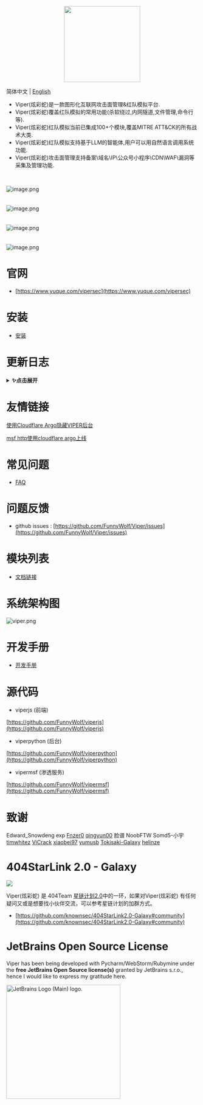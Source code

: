 <p align="center">
   <img width="200" src="https://cdn.nlark.com/yuque/0/2020/svg/159259/1590851265515-f865560b-ba50-4ca3-b2f6-5e8db3268da1.svg#align=left&display=inline&height=200&margin=%5Bobject%20Object%5D&name=logo.svg&originHeight=200&originWidth=200&size=1378&status=done&style=none&width=200">
</p>

简体中文 | [English](./README_EN.md)

- Viper(炫彩蛇)是一款图形化互联网攻击面管理&红队模拟平台.
- Viper(炫彩蛇)覆盖红队模拟的常用功能(杀软绕过,内网隧道,文件管理,命令行等).
- Viper(炫彩蛇)红队模拟当前已集成100+个模块,覆盖MITRE ATT&CK的所有战术大类.
- Viper(炫彩蛇)红队模拟支持基于LLM的智能体,用户可以用自然语言调用系统功能.
- Viper(炫彩蛇)攻击面管理支持备案\域名\IP\公众号小程序\CDN\WAF\漏洞等采集及管理功能.
<br>

![image.png](https://cdn.nlark.com/yuque/0/2021/png/159259/1631687579184-a2603220-9009-4240-9709-76b503fe8174.png?x-oss-process=image%2Fresize%2Cw_1504%2Climit_0)
<br>
<br>
<br>
![image.png](https://cdn.nlark.com/yuque/0/2021/png/159259/1628573079014-871d0573-ef2a-4267-974b-1026d6ed2466.png?x-oss-process=image%2Fresize%2Cw_1504%2Climit_0)
<br>
<br>
<br>
![image.png](https://cdn.nlark.com/yuque/0/2020/png/159259/1609217703998-8bebe969-7a26-4f75-b2cb-6dca34a39951.png#align=left&display=inline&height=511&margin=%5Bobject%20Object%5D&name=image.png&originHeight=1022&originWidth=2028&size=191127&status=done&style=none&width=1014)
<br>
<br>
<br>
![image.png](https://cdn.nlark.com/yuque/0/2024/png/159259/1725593479768-b315a2a1-596d-4407-84a9-d643751c7520.png?x-oss-process=image%2Fformat%2Cwebp)
<br>

# 官网

- [https://www.yuque.com/vipersec](https://www.yuque.com/vipersec)

# 安装

- [安装](https://www.yuque.com/vipersec/help/olg1ua)

# 更新日志

<details>
<summary><b>✨点击展开</b></summary>

## v2.3.4 2024-09-04-16-59-30
### 新功能
- 新增`多用户`功能,支持多人协作

### 优化
- `智能助手`支持Markdown格式输出及展示


## v2.3.3 2024-08-21-11-24-51

### 优化
- 更新部分智能体prompt
- `邮件生成/发送智能体`,可以添加及发送附件
- 使用langgraph重构所有智能体
- 自动清理ToolCall及Tool Message已减少Token使用

### Bugfix
- fix https://github.com/FunnyWolf/Viper/issues/225

## v2.3.2 2024-08-05-15-27-29

### 新功能

- 新增`SMTP配置`,用于发送邮件
- `数据分析多角色智能体`支持session\handler相关信息查询分析
- `数据分析多角色智能体`支持meterpreter相关操作(摄像头/截屏/键盘记录/查看文件)
- 新增`邮件生成/发送智能体`,可以根据用户简单描述生成完整的邮件并发送

### 优化

- 部分按钮UI调整
- `OpenAI`新增`gpt-4o-mini`模型
- `渗透服务`状态检查新增心跳功能检测
- `互联网攻击面管理`的worker代码合并到主分支

### Bugfix

- fix 部分界面抖动问题

## v2.3.1 2024-07-08-16-03-05

### 新功能

- 新增`V-GPT`,AI驱动的攻击型智能体框架
- 新增`数据分析智能体` `数据分析多角色智能体`模块
- 新增`OpenAI`集成

### 优化

- 调整`平台设置`部分UI

### Bugfix

- fix https://github.com/FunnyWolf/Viper/issues/217
- fix https://github.com/FunnyWolf/Viper/issues/218

## v2.3.0 2024-05-08-17-00-11

### 优化

- 调整`互联网攻击面`整体架构
- 优化`网络资产`搜索功能
- 优化`互联网攻击面`数据存储效率
- 适配Quake新API接口

### Bugfix

- fix 模块无法使用新建立的监听问题
- fix 无法使用`反溯源`
- fix 主机性能不足时新建监听超时问题

## v2.2.1 2024-04-21-13-52-18

### 新功能

- 新增`通用配置`界面,可以配置`网络搜索引擎`,`wafw00f`相关配置

### 优化

- `服务状态`新增wafw00f检查
- 未登录时访问导航页自动跳转
- nuclei支持设置漏洞级别及并发数
- 更新360 Quake接口
- 优化wafw00f性能(gevent)
- 优化模块报错时前端错误提示
- 解释器更新到python3.12及pip依赖包更新到最新版本
- 合并metasploit-framework 6.4.6版本

### Bugfix

- fix https://github.com/FunnyWolf/Viper/issues/207
- fix 低概率生成C代码时出现编码错误

## v2.1 2024-03-29-16-01-04

### 新功能

- 新增`通用配置`界面,可以配置`网络搜索引擎`,`wafw00f`相关配置

### 优化

- 优化`wafw00f`和`nuclei`的相关接口及模块代码

### Bugfix

- fix `自动化信息收集(通过公司名称)`结果不全问题

## v2.0 2024-03-25-14-54-27

### 新功能

- `互联网攻击面管理`正式上线

### 优化

- `360 Quake`支持多账号自动切换
- 优化`网络资产`搜索性能
- 前端升级Ant Design V5版本
- 新增导航页面
- 优化`创建监听`和`端口转发`时端口已被占用时提示

### Bugfix

- fix https://github.com/FunnyWolf/Viper/issues/195
- fix https://github.com/FunnyWolf/Viper/issues/194
- fix https://github.com/FunnyWolf/Viper/issues/193
- fix https://github.com/FunnyWolf/Viper/issues/192
- fix https://github.com/FunnyWolf/Viper/issues/200

## 2024-02-01-15-37-38

### 新功能

- 新增互联网攻击面管理功能(Beta)

## 2023-12-07-13-44-18

### 优化

- 每个Session连接请求会展示地理位置信息
- 合并metasploit-framework 6.3.46版本

### Bugfix

- Fix https://github.com/FunnyWolf/Viper/issues/191

## 2023-12-03-13-44-27

### Bugfix

- Fix https://github.com/FunnyWolf/Viper/issues/188
- Fix https://github.com/FunnyWolf/Viper/issues/187
- Fix https://github.com/FunnyWolf/Viper/issues/186

## 2023-11-25-18-48-35

### Bugfix

- Fix https://github.com/FunnyWolf/Viper/issues/129 渗透服务连接失败,请检查MSFRPC状态 问题
- Fix https://github.com/FunnyWolf/Viper/issues/178 安装完成后访问Web页面时报502错误

## 2023-09-24-20-18-56

### 新功能

- `自动编排`新增`Session定时任务`功能
- 新增`TCPLOG服务器`模块 (作者[xizyy](https://github.com/xizyy))
- 新增`Last日志删除`模块 (作者[xizyy](https://github.com/xizyy))

### 优化

- 前端界面支持OSX的Payload和Handler生成
- Session展示区域支持伸缩(点击右侧按钮扩大缩小)
- 合并metasploit-framework 6.3.35版本

### Bugfix

- fix 监听`通信通道`选择Session后不显示问题
- fix https://github.com/FunnyWolf/Viper/issues/177 `内存执行C#可执行文件`模块报错问题

## 2023-09-14-19-59-43

### 优化

- 清理不必要的日志打印
- 合并metasploit-framework 6.3.34版本
- 增加后台服务监控日志
- 渗透服务使用多线程模式,解决Session操作执行超时导致其他任务无法进行

### Bugfix

- fix Python Meterpreter断线后无法重连问题
  fix https://github.com/FunnyWolf/Viper/issues/145

## 20230831

### 优化

- 清除不需要的日志,提高系统运行速度
- 优化docker logs日志,存储到日志目录便于问题定位
- docker healthcheck当前检查所有后台服务

### Bugfix

- fix https://github.com/FunnyWolf/Viper/issues/117
- fix https://github.com/FunnyWolf/Viper/issues/145

## 20230827

### 优化

- 反溯源脚本nobody.sh可以快速使用初始nginx配置
- 合并metasploit-framework 6.3.32版本
- Viper后续使用构建时间作为版本号

### Bugfix

- fix https://github.com/FunnyWolf/Viper/issues/155
- fix https://github.com/FunnyWolf/Viper/issues/163
- fix https://github.com/FunnyWolf/Viper/issues/161

## v1.6.4 20230821

### 新功能

- 新增`判断Session是否运行在容器中`模块

### 优化

- session通过鼠标提示展示英文的地理位置信息
- Viper通过CI自动更新Geolite数据库
- Viper当前通过CI自动构建
- 优化模块运行部分前端提示信息
- 优化viperpython日志格式
- 提高`运行信息`执行速度
- 渗透服务异常时日志更详细说明异常类型
- 合并metasploit-framework 6.3.31版本

### Bugfix

- Fix https://github.com/FunnyWolf/Viper/issues/155 Session心跳显示999,msfrpc状态正常,界面显示渗透服务心跳异常
- Fix https://github.com/FunnyWolf/Viper/issues/150 session下载文件时会偶发性的下载了1m中断
- Fix https://github.com/FunnyWolf/Viper/issues/156 已经上线的session界面未显示
- Fix https://github.com/FunnyWolf/Viper/issues/153 日志逻辑问题

## v1.6.3 20230812

### 优化

- 调整vipermsf及viperpython日志级别及格式,便于定位问题
- 关闭vipermsf的cpulimit
- 新增vipermsf心跳异常提示
- 更新沙箱IP列表,参考项目: https://github.com/0x727/CloudSandbox
- 优化网络拓扑动态效果
- 合并metasploit-framework 6.3.30版本

### Bugfix

- Fix https://github.com/FunnyWolf/Viper/issues/150 session下载文件时会偶发性的下载了1m中断
- Fix https://github.com/FunnyWolf/Viper/issues/145 thin的pid文件未清除导致重启msf后台服务无法启动

## v1.6.3 20230812

### 优化

- 调整vipermsf及viperpython日志级别及格式,便于定位问题
- 关闭vipermsf的cpulimit
- 新增vipermsf心跳异常提示
- 更新沙箱IP列表,参考项目: https://github.com/0x727/CloudSandbox
- 优化网络拓扑动态效果
- 合并metasploit-framework 6.3.30版本

### Bugfix

- Fix https://github.com/FunnyWolf/Viper/issues/150 session下载文件时会偶发性的下载了1m中断
- Fix https://github.com/FunnyWolf/Viper/issues/145 thin的pid文件未清除导致重启msf后台服务无法启动

## v1.6.2 20230802

### 优化

- 优化Session Timeout默认值,断线可自动切换传输协议
- reverse_http监听不再返回404页面,直接关闭连接
- 优化`网络拓扑`,根据载荷类型确认方向并动态显示当前存活的连接
- 合并metasploit-framework 6.3.28版本

### Bugfix

- Socks5代理在存在连接时无法正确关闭问题

## v1.6.1 20230709

### 优化

- 合并metasploit-framework 6.3.25版本

### Bugfix

- 修复NAT网络Linux主机(各大云厂商VPS)IP显示为::1问题
- 修复NAT网络Linux主机(各大云厂商VPS)上线生成多个主机问题

## v1.6.0 20230701

### 优化

- 优化反溯源方案 [文档链接](https://www.yuque.com/vipersec/help/ilwe2iprztf9hlqv)
- 优化`内存执行C#可执行文件(Bypass)`模块
- `关于VIPER`中可以快捷查看最新版本
- 合并metasploit-framework 6.3.24版本

## v1.5.30 20230617

### 新功能

- Viper所有功能都可通过右下角链接跳转到对应文档

### 优化

- `监听防火墙`前端UI优化
- `只显示Session`功能可在主页面使用
- 合并metasploit-framework 6.3.22版本

### Bugfix

- 修复python类型payload断线后无法重连及无法清理历史网络连接问题

## v1.5.29 20230522

### 优化

- 端口转发记录新增连接提示
- 模块运行结果记录运行模块的sessionid
- 适配reverse_tcp_ssl类型payload
- 合并metasploit-framework 6.3.18版本

### Bugfix

- 修复sock4a/socks5代理无法使用问题
- 修复session长时间运行导致内存占用过高问题

## v1.5.28 20230506

### 新功能

- 新增`只显示Session`功能(首页和网络拓扑更简洁)
- 面向互联网的handler被扫描(网络测绘)时会在Notice提示

### 优化

- 合并metasploit-framework 6.3.16版本

### Bugfix

- 修复无法修改包含中文内容的文件问题
- 修复`文件管理`无法上传文件问题

## v1.5.27 20230429

### 新功能

- 新增`基础LoaderShellcode分离免杀(Linux)`模块
- Viper支持安装历史版本(最早支持1.5.26)

### 优化

- 合并metasploit-framework 6.3.15版本

### Bugfix

- 修复Python类型payload无法上线问题
- 修复`命令终端`输出中文报错问题(提示执行超时)
- 修复Session`通信信道`功能无法使用问题

## v1.5.26 20230205

### 优化

- 合并metasploit-framework 6.3.2版本 (更新多个域渗透模块)

### Bugfix

- 修复 https://github.com/FunnyWolf/Viper/issues/93
- 修复 https://github.com/FunnyWolf/Viper/issues/120

## v1.5.25 20221016

### 优化

- 合并metasploit-framework 6.2.23版本
- 新增BOF支持

## v1.5.24 20220911

### 新功能

- 新增`UI提示框获取用户输入的密码`模块

### 优化

- mitmproxy开放公网访问,添加http代理认证
- msfrpc web组件由puma替换为thin,减少cpu占用
- msfrpc默认开启cpulimit 50%
- msfrpc使用OJ为默认json组件,替换yajl(yajl历史出现过多个dos漏洞)
- 更新Django 4.0
- 合并metasploit-framework 6.2.18版本

## v1.5.23 20220807

### 优化

- 合并metasploit-framework 6.2.12版本

### Bugfix

- 修复yajl-ruby bug导致的`渗透服务`无响应问题/msf cpu占用100%问题/内存占用过高问题
- [yajl-ruby commit](https://github.com/brianmario/yajl-ruby/commit/e8de283a6d64f0902740fd09e858fc3d7d803161)

## v1.5.22 20220614

### 优化

- 优化viperpython与vipermsf定时心跳逻辑,解决渗透服务无响应问题
- 合并metasploit-framework 6.2.3版本

## v1.5.21 20220521

### 优化

- 更新`内网代理`提示
- 优化`被动扫描`模块加载逻辑,提高性能
- 合并metasploit-framework 6.1.44版本

### Bugfix

- `FOFA`报错问题[issues](https://github.com/FunnyWolf/Viper/issues/87)

## v1.5.20 20220409

### 新功能

- 新增`分卷压缩目录/文件(7z)`模块

### 优化

- 合并metasploit-framework 6.1.38版本

## v1.5.19 20220328

### 优化

- Session文件管理增加缓存,优化首次打开速度
- 合并metasploit-framework 6.1.36版本

### Bugfix

- 修复无法使用migrate命令问题
- 修复无法创建虚拟监听问题
- 修复`Windows UAC绕过`运行报错问题

## v1.5.18 20220311

### 优化

- Viper重启后不再自动加载历史监听,而是生成对应的虚拟监听并加入`备份`标签,便于用户手动恢复
- 调用jemalloc编译ruby解释器,优化MSF内存占用
- 合并metasploit-framework 6.1.34版本

### Bugfix

- 修复reverse_https监听关闭后端口占用问题
- to_handler生成的监听当前在WEBUI正确显示

## v1.5.17 20220305

### 新功能

- 支持在UI界面中使用Android类型`监听载荷`

### 优化

- 合并metasploit-framework 6.1.33版本

### Bugfix

- 修复MSFRPC生成大量127.0.0.1网络链接问题
- 修复Docker Health Check导致生成大量TIME_WAIT链接问题

## v1.5.16 20220226

### 优化

- 优化部分UI,适配Macox
- 合并metasploit-framework 6.1.32版本

### Bugfix

- 修复`伪造成Word文档的exe文件`某些情境下无法清理exe问题
- 修复Python,Java,Android类型Payload无法上线问题

## v1.5.15 20220213

### 优化

- 优化部分UI布局
- 删除Session增加二次确认
- `通信通道`适配大部分Payload
- 合并metasploit-framework 6.1.30版本

### Bugfix

- 修复`手机摄像头拍照` MIUI崩溃问题

## v1.5.14 20220206

### 新功能

- 新增三个Android教学演示模块(获取目标手机短信/通话记录/通讯录)(手机摄像头拍照)(手机录制音频)
- 新增`通信通道`功能,多级内网渗透更加便捷 [readme](https://www.yuque.com/vipersec/blog/gssfbg)

### 优化

- 合并metasploit-framework 6.1.29版本

## v1.5.13 20220111

### 新功能

- 新增Zoomeye API接口
- 新增`DNSLog服务器`模块

### 优化

- 删除`全网扫描`debug接口(手工导入功能可完全代替此接口)
- Log4j Payload回显Java version,OS arch,OS version
- 优化`全网扫描`流水线逻辑,当前不会影响心跳数据传输
- 合并metasploit-framework 6.1.25版本

### Bugfix

- 修复`VMware Horizon Log4j Rce`超时参数不生效问题

## v1.5.12 20211231

### 新功能

- 新增被动扫描模块框架
- 新增`VMware Horizon Log4j Rce`全网扫描模块
- 新增`LDAP Server`模块,图形化管理LDAPServer

### 优化

- Log4j RCE被动扫描功能更新为被动扫描模块
- 更新Log4j RCE的bypass WAF payload
- `Log4j RCE被动扫描模块`新增超时参数

## v1.5.10 20211216

### 新功能

- 新增Log4j被动扫描功能
- VIPER+crawlergo组合使用可实现全自动主动扫描Log4j漏洞

### Log4j被动扫描

- 自动替换GET请求参数为Payload
- 自动替换POST请求参数为Payload
- 自动替换POST请求JSON中值为Payload
- 自动替换跳过密码字段
- 自动在headers中添加Payload(依据字典轮询)
- Payload包含原始Payload与绕过WAF的Payload
- Payload中包含UUID,可根据DNSLOG记录查找具体触发漏洞的请求内容

### Log4j自动化主动扫描

- 通过chrome headless + 爬虫的方式获取自动获取页面所有请求,将请求导入到被动proxy中,实现自动化扫描

### Log4j扫描使用文档

- [中文文档](https://www.yuque.com/vipersec/blog/lgrqm4)

## v1.5.9 20211204

### 优化

- 合并metasploit-framework 6.1.18版本
- 更新ruby3.0

### Bugfix

- 修复执行FOFA搜索失败问题

## v1.5.8 20211126

### 新功能

- 新增`Syscall的Visual Studio工程`模块

### 优化

- `全网扫描`UI更新,操作更便捷并新增手动导入功能
- 添加部分日志(心跳数据部分)
- 合并metasploit-framework 6.1.17版本

### Bugfix

- 修复无法加载pem证书问题

## v1.5.7 20211115

### 优化

- `全网扫描`添加Debug接口
- webdelivery当前不再强制绑定target与payload
- puma及ipgeo功能优化
- 部分前端交互优化
- 合并metasploit-framework 6.1.15版本

### Bugfix

- 修复ipgeo异常处理导致监听异常问题
- 修复重启viper后udp类型监听重复添加问题

## v1.5.6 20211031

### 新功能

- 新增`监听防火墙`功能
- 新增`直接windows系统调用规避技术`模块

### 优化

- reverse_http(s)在网络断开时超时时间从21秒(Windows默认)更新为3秒
- 当前Session默认用不过期,不会自动退出
- 合并metasploit-framework 6.1.13版本

### Bugfix

- 修复`sessionExpirationTimeout`为0时reverse_tcp无法连接问题
- 修复UI界面无法获取默认lhost参数问题

## v1.5.5 20211024

### 新功能

- 新增`CVE-2021-40449提权`模块
- 新增WebUI一键下载Viper所有日志

### 优化

- 合并metasploit-framework 6.1.12版本

### Bugfix

- 修复Socks代理关闭后端口占用问题

## v1.5.4 20211017

### 新功能

- 新增`MS17-010利用(CSharp)`模块

### 优化

- 合并metasploit-framework 6.1.11版本

### Bugfix

- 修复重复添加reverse_http(s)监听时无法上线Session问题

## v1.5.3 20211010

### 优化

- 优化MSFCONSOLE使用体验
- 合并metasploit-framework 6.1.10版本

### 视频

https://www.bilibili.com/video/BV1Yb4y1Y75r/

<br/>

## v1.5.2 20211007

### 优化

- 登录界面多语言支持
- 合并metasploit-framework 6.1.9版本

## v1.5.1 20210926

### 新功能

- 新增`获取互联网出口IP`模块
- session进程列表新增搜索过滤

### 优化

- 杀毒软件显示支持英文版
- 优化内网扫描模块输出格式
- 优化`运行模块`功能的性能及UI
- 合并metasploit-framework 6.1.8版本

### Bugfix

- 修复不显示杀毒软件名称问题

### 视频

https://www.bilibili.com/video/BV1PQ4y1C7w7/

## v1.5.0 20210919

### 新功能

- VIPER已支持英文版

### 优化

- 优化session上线通知格式
- 合并metasploit-framework 6.1.7版本

### Bugfix

- 修复ExitOnSession未生效问题
- 修复exploit模块bind监听不生效问题

## v1.4.2 20210904

### 新功能

- 新增`利用云函数上线(腾讯API网关)`模块

### 优化

- 使用Unix socketpair替换127.0.0.1 socketpair,提高性能
- 优化`监听`功能,新增HttpHostHeader参数
- 屏蔽session的ids检查
- 合并metasploit-framework 6.1.5版本

### Bugfix

- 修复部分模块任务无法删除问题
- 修复MSF中channel未释放问题
- 修复`克隆Https证书`证书长度问题,适配SSLVersion新特性
- 修复stream挂起导致使用linux内网路由与命令执行后session无响应问题

## v1.4.1 20210828

### 优化

- 优化`Msfconsole`切换到shell终端时显示效果
- 优化`内网代理`UI界面
- `主机管理`功能合并到`内网代理`中

### Bugfix

- 修复vps中webdelivery运行超时问题
- 修复`运行信息`无法获取问题
- 修复`Msfconsole`中linux shell命令行无法使用问题

## v1.4.0 20210822

### 新功能

- 新增`Windows已安装软件`模块

### 优化

- 优化Session地理位置获取功能(使用qqwry)
- 优化`监听载荷``命令终端`等功能UI
- 升级到Python3.9
- 合并metasploit-framework 6.1.2版本

### Bugfix

- 修复meterpreter中文乱码问题
- 修复无法加载历史监听问题

## v1.3.20 20210815

### 新功能

- 新增`WebDelivery`功能

### 优化

- 优化多级内网中网络传输稳定性及传输速度(通过优化rex-core实现)
- 合并metasploit-framework 6.1.1版本

## v1.3.19 20210808

### 新功能

- 新增`Sharpwmi横向移动`模块
- 新增`EfsPotato提权`模块
- 新增`Invoke-WMIExec哈希传递`模块

### 优化

- 优化`内网端口扫描`IP地址输入格式
- 优化`内网端口扫描与服务识别`IP地址输入格式
- 合并metasploit-framework 6.0.57版本

## v1.3.18 20210801

### 优化

- `PSEXEC明文/哈希传递` `WMI明文传递`模块增加执行进度输出
- 增加`session_info`超时时间,适配监听未唤醒场景
- 删除`域信任信息`模块(不稳定)
- 优化部分UI输出格式
- 合并metasploit-framework 6.0.56版本

## v1.3.17 20210726

### 新功能

- 新增`查找杀毒软件进程`模块

### 优化

- 优化`生成载荷`功能,更新UI并支持所有格式
- `上传文件并执行`功能支持复用已上传文件(适配弱网场景)
- 删除`ms17-010利用`模块(不稳定)
- 优化部分模块文本
- 持久化模块支持自定义loader
- 合并metasploit-framework 6.0.55版本

## v1.3.16 20210718

### 新功能

- 新增模块`异步Netbios扫描`

### 优化

- uwsgi使用多线程,适配多人协作场景
- 更新`WMI哈希传递` `WMI明文传递` 模块说明
- 更新`内网ARP扫描`权限需求标签
- `reverse_https`类型`监听载荷`自动选择一个证书
- 优化部分前端UI
- 移除密码最小长度限制(Hacker like 123456)
- 上传文件增加自动重试功能(适配弱网场景)
- 合并metasploit-framework 6.0.54版本

### Bugfix

- 修复重复显示`255.255.255.255`主机问题
- 修复修改密码后缓存Token未失效问题
- 修复Linux主机上传文件进度异常问题

## v1.3.15 20210711

### 新功能

- 全新的主机与权限操作界面,适配实战中大量主机及大量权限等场景
- `Msfconsole`当前可以在独立的浏览器窗口打开使用

### 优化

- 优化viper中超时机制,不同操作设置不同的超时时间
- 上传下载文件时`实时信息`中显示进度信息
- 合并metasploit-framework 6.0.53版本

## v1.3.14 20210704

### 新功能

- 新增`自守护免杀ShellcodeLoader(Linux)`模块

### 优化

- 优化弱网条件下下载大文件的成功率
- 优化`伪造成Word文档的exe文件`模块进程名称
- 优化reverse_dns校验等待时间
- 优化`基础ShellcodeLoader免杀(Linux)`readme
- 内置最新的mimikatz文件
- metasploit-framework可正确使用所有python类型模块
- 合并metasploit-framework 6.0.52版本

### Bugfix

- 修复无法修改密码问题
- 修复开发环境(Windows)分隔符问题

## v1.3.13 20210627

### 新功能

- Viper已支持DNS协议上线Session
- 新增`reverse_dns`类型载荷
- 新增`伪造成Word文档的exe文件`模块

### 优化

- 微调部分前端样式
- 合并metasploit-framework 6.0.51版本

## v1.3.12 20210620

### 新功能

- 新增`压缩目录并回传`模块
- 新增`内网Ping扫描`模块

### 优化

- 微调部分前端样式
- 调整`随机身份生成`模块分类
- `reverse_http(s)`类型监听新增部分proxy相关参数
- 合并metasploit-framework 6.0.50版本

### Bugfix

- 修复输入字符为None导致模块日志输出异常问题

## v1.3.11 20210613

### 新功能

- 新增`随机身份生成`模块
- 新增`内网Netbios&SMB扫描`模块
- 新增`NtCreateSection进程注入`模块
- `主机信息`展示内网信息收集获取的信息(原`主机信息`功能改为`运行信息`)

### 优化

- 优化`网络拓扑`UI展示
- `网络拓扑`可在独立窗口打开
- 优化`运行模块`UI
- 更新内置的7个免杀模板代码
- 删除reverse_https类型监听证书必选标识
- 合并metasploit-framework 6.0.49版本

### Bugfix

- 修复`Windows系统服务持久化`编译错误

## v1.3.10 20210606

### 新功能

- 新增`Docker HealthCheck`功能,检查Viper运行状态

### 优化

- 优化`生成载荷`调用的代码模板
- 优化`源码免杀elf`依赖,当前静态加载glibc2.5,适配所有主流Linux系统
- 优化持久化模块loader代码,功能解耦合
- 新增base64的shellcode编码
- 合并metasploit-framework 6.0.48版本

### Bugfix

- 删除`一句话下载`中powershell相关命令

## v1.3.9 20210530

### 优化

- 主控台新增文档链接
- 切换到`监听载荷`自动更新数据
- 设置SessionExpirationTimeout默认时间为1年
- 优化7个持久化模块,由`分离免杀`载荷修改为`源码免杀`载荷
- 新增`源码免杀DLL`功能C++源码
- 合并metasploit-framework 6.0.47版本

### Bugfix

- 修复`Callback免杀(EnumChildWindows)`源码缺失问题
- 修复`Callback免杀(EnumWindows)`源码typo

## v1.3.8 20210523

### 新功能

- 新增多窗口功能,当前支持`文件管理`窗口

### 优化

- 合并metasploit-framework 6.0.46版本

### Bugfix

- 修复使用locathost,127.0.0.1时前端无法访问问题

## v1.3.7 20210516

### 新功能

- 新增`基础ShellcodeLoader免杀(Linux)`模块
- 新增`监听载荷`-`源码免杀elf`选项

### 优化

- Linux监听`生成载荷`默认调用`源码免杀elf`
- bind_tcp载荷rhost参数自动填充
- 合并metasploit-framework 6.0.45版本

## v1.3.6 20210509

### 新功能

- 新增`上传并执行可执行文件`模块,用于`自动编排`场景

### 优化

- 优化`网络拓扑`前端UI
- 优化`关于VIPER`跳转提示
- 优化Websocket心跳机制,token失效时自动跳转到登录页
- 合并metasploit-framework 6.0.44版本

### Bugfix

- 修复reverse_http类型Session网络连接显示127.0.0.1问题(MSF原生BUG)
- 修复模块中使用cmd_exec时超时无法处理问题(MSF原生BUG)

## v1.3.5 20210503

### 新功能

- 新增`自动编排`功能,用于自动持久化,自动信息收集等
- 监听配置新增`自动unhook`配置

### 优化

- 优化`session监控`功能,通知中包含权限详细信息
- 合并metasploit-framework 6.0.43版本

## v1.3.4 20210425

### 新功能

- 新增"获取Windows补丁列表"模块,用于演示模块开发
- `全网扫描`新增360Quake接口
- `全网扫描`添加Mock数据,用于模块开发调试

### 优化

- 优化`全网扫描`前端UI
- 优化`全网扫描`模块框架,无需修改MSF代码即可开发模块
- 优化reverse_tcp,socks代理DDos提示
- 更新GeoLite2数据库
- 合并metasploit-framework 6.0.42版本

### Bugfix

- 修复session_host异常导致主界面无法显示问题

## v1.3.3 20210418

### 新功能

- Viper(炫彩蛇)当前已支持自定义mettle
- 所有免杀模块支持导出C++源码(VS工程),方便用户自定义修改

### 优化

- 支持Linux类型Sesison的pid显示(mettle定制)
- 合并metasploit-framework 6.0.41版本

### Bugfix

- 修复一次性删除大量主机时返回502错误码问题

## v1.3.2 20210411

### 新功能

- Viper(炫彩蛇)被暴力破解时发送消息提示
- `reverse_https`监听添加心跳抖动,规避流量检测
- 新增`父进程PID伪装规避检测`模块

### 优化

- 优化主界面网络状态展示
- 优化`网络拓扑` `监听载荷` `Console`前端UI
- 更新`平台设置`相关链接
- 优化`255.255.255.255`主机处理逻辑
- uwsgi修改为单线程
- 优化系统初始化流程
- 合并metasploit-framework 6.0.40版本

### Bugfix

- 修复`reverse_https`类型监听非法请求TCP连接无法释放问题(MSF原生BUG)

## v1.3.1 20210404

### 新功能

- 新增`反溯源配置`

### 优化

- redis及msfrpc使用动态密码
- `网络拓扑`新增权限类型节点
- gencert.sh当前可检查用户输入是否有效
- 优化模块相关部分代码
- 合并metasploit-framework 6.0.39版本

### Bugfix

- 修复免杀模块运行错误问题
- 修复`端口扫描`及`端口扫描与服务识别`模块在Linux类型权限下运行失败问题
- 修复gencert.sh脚本不能强制替换问题
- 修复os.path.join任意文件读取问题

## v1.3.0 20210328

### 新功能

- 新增`网络拓扑`功能

### 优化

- 免杀类型模块归类到`执行`类别
- Session列表中新增Pid信息
- 优化主机信息管理部分代码

### Bugfix

- 修复Session心跳超时显示效果错误问题
- 合并metasploit-framework 6.0.38版本

## v1.2.6 20210321

- 新增`获取向日葵密码`模块(by Somd5-小宇)
- 新增`内存执行C#可执行文件(Bypass)`模块
- 新增`Reverse_https直连免杀`模块
- 新增`Reverse_TCP_RC4直连免杀`模块
- 优化reverse_http/reverse_https类型载荷的稳定性
- 优化reverse_http/reverse_https类型载荷的隐蔽性
- 优化reverse_https监听逻辑,当前不在默认使用偏执模式
- 优化reverse_http/reverse_http监听载荷,LURI默认使用随机路径
- 优化reverse_tcp_rc4监听载荷,rc4密码默认使用随机字符串
- 优化模块UI,当前模块支持展示多个作者
- 优化载荷生成,当前可直接生成适配python代码的shellcode
- 优化心跳展示逻辑,当前直接展示心跳秒数
- 修复浏览器缓存导致页面加载失败问题
- 修复同时执行多个操作时排队阻塞问题
- 更新metasploit-framework到6.0.37版本

## v1.2.5 20210314

- 新增`Windows注册表Run键值持久化(C#)`模块
- 新增模块文档,可在模块说明中直接打开当前模块的使用文档
- 新增修改Nginx证书及端口功能
- 优化免杀模块,适配x86
- 优化运行模块前端UI

## v1.2.4 20210306

- 新增`迁移权限到CobaltStrike`模块
- 新增`SweetPotato提权`模块
- 新增`Ladon7.0 C#插件`模块
- 新增`Callback免杀(CreateThreadpoolWait)`模块
- 新增`Callback免杀(CreateTimerQueue)`模块
- 新增`Callback免杀(EnumChildWindows)`模块
- 新增`Callback免杀(EnumWindows)`模块
- 优化`文件列表`功能
- 修复`主机信息`显示错位问题
- 修复启动后无法获取模块列表问题
- 更新metasploit-framework到6.0.34版本

## v1.2.3 20210228

- 新增`内存执行C#可执行文件`模块接口
- 新增`内存执行C#可执行文件`模块接口样例模块
- 新增`获取浏览器密码模块(C#)`(基于`内存执行C#可执行文件`模块接口)
- 优化CONSOLE,新增清除按钮及重置按钮
- 优化Session信息栏,新增监听ID信息,便于观察Session连接到哪个监听
- 修复Java类型的Payload无法连接问题
- 修复MS17-010在某些场景中无法返回错误信息问题
- 修复socks代理无法使用问题
- 重构viperpython代码,当前代码结构更易于二次开发
- 更新metasploit-framework到6.0.33版本

## v1.2.2 20210221

- 增加自动化迁移进程功能
- 增加Server酱通知Bot
- 优化Session监控功能
- 优化运行模块前端UI
- 修复`内网端口扫描`模块参数校验错误问题
- 修复`获取Windows浏览器密码`模块执行失败问题
- 更新metasploit-framework到6.0.32版本

## v1.2.1 20210131

- 优化主控台UI,操作主机及权限更便捷
- 修复当前任务数量不显示问题
- 修复部分前端组件重复渲染问题
- 修复前后端时间不一致时权限心跳信息显示错误问题
- 修复使用命令终端执行操作系统命令失败问题
- 更新metasploit-framework到6.0.29版本

## v1.2.0 20210124

- 修复首次使用无法获取token导致黑屏问题
- 修复通知列表及模块结果列表时间不更新问题
- 修复浏览器时间与VPS时间不一致导致Session心跳显示异常问题
- 修复msfconsole选择自动复制功能页面报错问题
- 优化socks代理功能
- 优化log功能,当前可在宿主机log目录查看所有日志
- 优化登录校验,当前不允许使用默认密码登录系统
- 优化自定义模块功能

## v1.1.8 20210117

- 数据库文件挂载本地目录,容器重启/容器删除/镜像更新后数据不丢失
- 容器重启/容器删除/镜像更新后自动恢复上次运行的监听
- 使用react hooks重构前端,提升开发与运行效率
- 聊天功能可切换用户头像,用于多用户协同作战
- 修复丢失Token导致上传文件失败问题

## v1.1.7 20201227

- 将thin切换为puma,提高性能
- 优化前端websocket传输逻辑

## v1.1.6 20201219

- 优化payload生成功能(适配隐藏C2功能)
- 简化模块编写,简化API接口
- 新增内存执行pe文件模块
- 修改SSL默认秘钥为2048位
- Payload加入HttpHostHeader参数
- 优化Session及主机操作UI
- 修复全网扫描UI错误
- 修改渗透服务启动参数,增强长时间运行时稳定性
- 修改内部组件通讯方式为unix socket,减少系统网络资源占用
- 合并 msf 6.0.23版本

## v1.1.5 20201025

- 合并msf6.0.13版本
- 优化msfrpc性能

## v1.1.4 20201016

- 优化UI界面
- 精简Handler参数展示
- 控制台当前使用Https
- 新增SSL证书生成/校对时间教程
- 模块新增警示提示功能
- 修复全网扫描错误提示显示失败问题
- reverse_http新增不免杀提示
- 生成载荷时自动提示LHOST
- 优化获取系统权限模块
- 优化Session与主机的排序逻辑
- 优化进程管理功能
- 修复bypass uac 无法运行问题
- 优化新增用户模块用户组判断逻辑
- 运行python模块适配python2命令
- 注入进程可选择pe文件位置,便于注入到傀儡进程(如某数字浏览器)
- 合并metasploit-framework 6.0.10版本

## v1.1.3 20200928

- 新增Session文件修改功能
- 移除缓存监听功能,功能与虚拟监听合并
- 控制台当前使用Https
- 运行持久化模块后,可自动缓存监听配置,便于后续使用
- 支持存储域用户hash
- 优化休眠命令提示
- 优化msfconsole界面
- 合并metasploit-framework 6.0.9版本

## v1.1.2 20200911

- 修复无法清除失效session问题
- 新增克隆https证书模块
- 修复hashdump模块问题
- 优化全网扫描展示逻辑
- 修复psexec模块问题
- 新增生成服务类型exe
- 修复从meterpreter进入操作系统shell后CTRL+C无法退出问题
- 优化web msfconsole的操作逻辑
- 优化session监控功能,当前只监控初始化完成的session数量

## v1.1.1 20200827

- 新增java,php,python类型payload适配
- 新增 `vbulletin widget模板命令执行` 全网扫描模块
- 修复无法生成载荷的BUG

## v1.1.0 20200817

- 新增 `全网扫描` 功能

## v1.0.4 20200714

- 新增钓鱼邮件功能(人工判断沙箱)
- 新增源码免杀功能(windows)

## v1.0.3 20200620

- 合并metasploit-framework v5.0.95
- 优化错误提示
- 新增休眠session功能

## v1.0.2 20200518

- 合并metasploit-framework v5.0.90
- 优化前端UI细节
- 优化上传/下载Session文件操作

</details>

# 友情链接

[使用Cloudflare Argo隐藏VIPER后台](https://tokisaki.top/blog/viper-via-cloudflare-argo/)

[msf http使用cloudflare argo上线](https://tokisaki.top/blog/meterpreter-via-cloudflare-argo/)

# 常见问题

- [FAQ](https://www.yuque.com/vipersec/faq)

# 问题反馈

- github issues : [https://github.com/FunnyWolf/Viper/issues](https://github.com/FunnyWolf/Viper/issues)

# 模块列表

- [文档链接](https://www.yuque.com/vipersec/module)

# 系统架构图

![viper.png](https://cdn.nlark.com/yuque/0/2021/png/159259/1627364231093-768d3b07-e044-4a2d-a3fa-e9ebd92a0828.png)

# 开发手册

- [开发手册](https://www.yuque.com/vipersec/code)

# 源代码

- viperjs (前端)

[https://github.com/FunnyWolf/viperjs](https://github.com/FunnyWolf/viperjs)

- viperpython (后台)

[https://github.com/FunnyWolf/viperpython](https://github.com/FunnyWolf/viperpython)

- vipermsf (渗透服务)

[https://github.com/FunnyWolf/vipermsf](https://github.com/FunnyWolf/vipermsf)

# 致谢

Edward_Snowdeng exp
[Fnzer0](https://github.com/Fnzer0)
[qingyun00](https://github.com/qingyun00)
脸谱 NoobFTW Somd5-小宇
[timwhitez](https://github.com/timwhitez)
[ViCrack](https://github.com/ViCrack)
[xiaobei97](https://github.com/xiaobei97)
[yumusb](https://github.com/yumusb)
[Tokisaki-Galaxy](https://github.com/Tokisaki-Galaxy)
[helinze](https://github.com/helinze)

# 404StarLink 2.0 - Galaxy

![](https://github.com/knownsec/404StarLink-Project/raw/master/logo.png)

Viper(炫彩蛇) 是 404Team [星链计划2.0](https://github.com/knownsec/404StarLink2.0-Galaxy)中的一环，如果对Viper(炫彩蛇)
有任何疑问又或是想要找小伙伴交流，可以参考星链计划的加群方式。

- [https://github.com/knownsec/404StarLink2.0-Galaxy#community](https://github.com/knownsec/404StarLink2.0-Galaxy#community)

# JetBrains Open Source License

Viper has been being developed with Pycharm/WebStorm/Rubymine under the **free JetBrains Open Source license(s)**
granted by JetBrains s.r.o., hence I would like to express my gratitude here.

<a href="https://jb.gg/OpenSourceSupport" target="_blank"><img src="https://resources.jetbrains.com/storage/products/company/brand/logos/jb_beam.png" alt="JetBrains Logo (Main) logo." width="300"></a>

